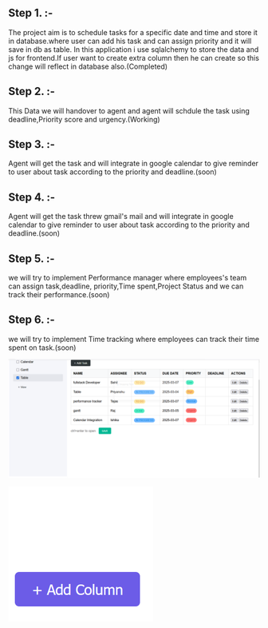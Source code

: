 ## Step 1. :-
The project aim is to schedule tasks for a specific date and time and store it in database.where user can add his task and can assign  priority and it will save in db as table. In this application i use sqlalchemy to store the data and js for frontend.If user want to create extra column then he can create so this change will reflect in database also.(Completed)


## Step 2. :-
This Data we will handover to agent and agent will schdule the task using deadline,Priority score and urgency.(Working)

## Step 3. :-
Agent will get the task and will integrate in google calendar to give reminder to user about task according to the priority and deadline.(soon)

## Step 4. :-
Agent will get the task threw gmail's mail and will integrate in google calendar to give reminder to user about task according to the priority and deadline.(soon)



## Step 5. :-  
we will try to implement Performance manager where employees's team  can assign task,deadline, priority,Time spent,Project Status and we can track their performance.(soon)

## Step 6. :-
we will try to implement Time tracking where employees can track their time spent on task.(soon)


![Task added in db and user can edit task](image.png)

![By the help of this button user can add extra column](image-1.png)